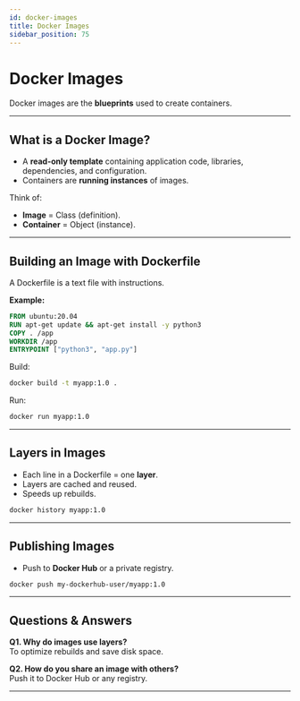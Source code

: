```yaml
---
id: docker-images
title: Docker Images
sidebar_position: 75
---
```


# Docker Images

Docker images are the **blueprints** used to create containers.

---

## What is a Docker Image?

- A **read-only template** containing application code, libraries, dependencies, and configuration.  
- Containers are **running instances** of images.  

Think of:
- **Image** = Class (definition).  
- **Container** = Object (instance).  

---

## Building an Image with Dockerfile

A Dockerfile is a text file with instructions.

**Example:**

```dockerfile
FROM ubuntu:20.04
RUN apt-get update && apt-get install -y python3
COPY . /app
WORKDIR /app
ENTRYPOINT ["python3", "app.py"]
```

Build:

```bash
docker build -t myapp:1.0 .
```

Run:

```bash
docker run myapp:1.0
```

---

## Layers in Images

- Each line in a Dockerfile = one **layer**.  
- Layers are cached and reused.  
- Speeds up rebuilds.  

```bash
docker history myapp:1.0
```

---

## Publishing Images

- Push to **Docker Hub** or a private registry.  

```bash
docker push my-dockerhub-user/myapp:1.0
```

---

## Questions & Answers

**Q1. Why do images use layers?**  
To optimize rebuilds and save disk space.  

**Q2. How do you share an image with others?**  
Push it to Docker Hub or any registry.  

---

